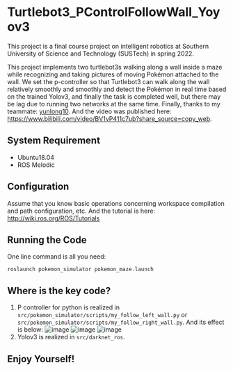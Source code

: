 # Turtlebot3_PControlFollowWall_Yoyov3
This project is a final course project on intelligent robotics at Southern University of Science and Technology (SUSTech) in spring 2022.

This project implements two turtlebot3s walking along a wall inside a maze while recognizing and taking pictures of moving Pokémon attached to the wall. We set the p-controller so that Turtlebot3 can walk along the wall relatively smoothly and smoothly and detect the Pokémon in real time based on the trained Yolov3, and finally the task is completed well, but there may be lag due to running two networks at the same time.
Finally, thanks to my teammate: [yunlong10](https://github.com/yunlong10). And the video was published here: https://www.bilibili.com/video/BV1vP411c7ub?share_source=copy_web.

## System Requirement
- Ubuntu18.04
- ROS Melodic

## Configuration
Assume that you know basic operations concerning workspace compilation and path configuration, etc. And the tutorial is here: http://wiki.ros.org/ROS/Tutorials

## Running the Code
One line command is all you need:
```
roslaunch pokemon_simulator pokemon_maze.launch
```

## Where is the key code?
1. P controller for python is realized in `src/pokemon_simulator/scripts/my_follow_left_wall.py` or `src/pokemon_simulator/scripts/my_follow_right_wall.py`. And its effect is below:
![image](https://github.com/MrZZZZzzzz/Turtlebot3_PControlFollowWall_Yoyov3/blob/main/image8.GIF)
![image](https://github.com/MrZZZZzzzz/Turtlebot3_PControlFollowWall_Yoyov3/blob/main/image9.GIF)
![image](https://github.com/MrZZZZzzzz/Turtlebot3_PControlFollowWall_Yoyov3/blob/main/image10.GIF)
2. Yolov3 is realized in `src/darknet_ros`.

## Enjoy Yourself!
